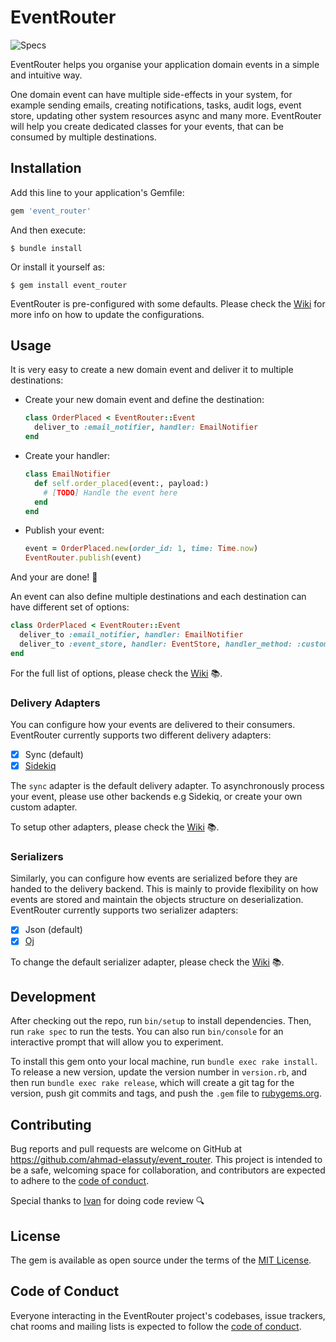 # EventRouter

![Specs](https://github.com/ahmad-elassuty/event_router/workflows/Specs/badge.svg)

EventRouter helps you organise your application domain events in a simple and intuitive way.

One domain event can have multiple side-effects in your system, for example sending emails, creating notifications, tasks, audit logs, event store, updating other system resources async and many more. EventRouter will help you create dedicated classes for your events, that can be consumed by multiple destinations.

## Installation

Add this line to your application's Gemfile:

```ruby
gem 'event_router'
```

And then execute:

    $ bundle install

Or install it yourself as:

    $ gem install event_router

EventRouter is pre-configured with some defaults. Please check the [Wiki](https://github.com/ahmad-elassuty/event_router/wiki/Configurations) for more info on how to update the configurations.

## Usage

It is very easy to create a new domain event and deliver it to multiple destinations:

- Create your new domain event and define the destination:

  ```ruby
  class OrderPlaced < EventRouter::Event
    deliver_to :email_notifier, handler: EmailNotifier
  end
  ```

- Create your handler:

  ```ruby
  class EmailNotifier
    def self.order_placed(event:, payload:)
      # [TODO] Handle the event here
    end
  end
  ```

- Publish your event:

  ```ruby
  event = OrderPlaced.new(order_id: 1, time: Time.now)
  EventRouter.publish(event)
  ```

And your are done! 🎉

An event can also define multiple destinations and each destination can have different set of options:

```ruby
class OrderPlaced < EventRouter::Event
  deliver_to :email_notifier, handler: EmailNotifier
  deliver_to :event_store, handler: EventStore, handler_method: :custom_method
end
```

For the full list of options, please check the [Wiki](https://github.com/ahmad-elassuty/event_router/wiki/Events-And-Destinations) 📚.

### Delivery Adapters

You can configure how your events are delivered to their consumers. EventRouter currently supports two different delivery adapters:

- [x] Sync (default)
- [x] [Sidekiq](https://github.com/mperham/sidekiq)

The `sync` adapter is the default delivery adapter. To asynchronously process your event, please use other backends e.g Sidekiq, or create your own custom adapter.

To setup other adapters, please check the [Wiki](https://github.com/ahmad-elassuty/event_router/wiki/Configurations) 📚.

### Serializers

Similarly, you can configure how events are serialized before they are handed to the delivery backend. This is mainly to provide flexibility on how events are stored and maintain the objects structure on deserialization. EventRouter currently supports two serializer adapters:

- [x] Json (default)
- [x] [Oj](https://github.com/ohler55/oj)

To change the default serializer adapter, please check the [Wiki](https://github.com/ahmad-elassuty/event_router/wiki/Configurations) 📚.

## Development

After checking out the repo, run `bin/setup` to install dependencies. Then, run `rake spec` to run the tests. You can also run `bin/console` for an interactive prompt that will allow you to experiment.

To install this gem onto your local machine, run `bundle exec rake install`. To release a new version, update the version number in `version.rb`, and then run `bundle exec rake release`, which will create a git tag for the version, push git commits and tags, and push the `.gem` file to [rubygems.org](https://rubygems.org).

## Contributing

Bug reports and pull requests are welcome on GitHub at https://github.com/ahmad-elassuty/event_router. This project is intended to be a safe, welcoming space for collaboration, and contributors are expected to adhere to the [code of conduct](https://github.com/ahmad-elassuty/event_router/blob/master/CODE_OF_CONDUCT.md).

Special thanks to [Ivan](https://github.com/idanci) for doing code review 🔍

## License

The gem is available as open source under the terms of the [MIT License](https://opensource.org/licenses/MIT).

## Code of Conduct

Everyone interacting in the EventRouter project's codebases, issue trackers, chat rooms and mailing lists is expected to follow the [code of conduct](https://github.com/ahmad-elassuty/event_router/blob/master/CODE_OF_CONDUCT.md).

